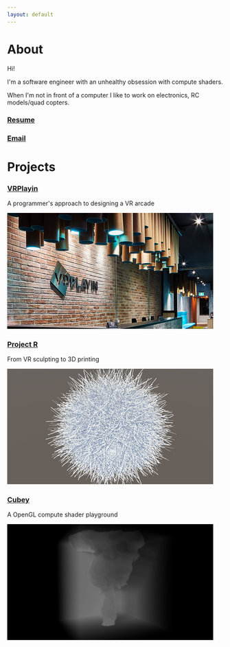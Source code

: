 ```yaml
---
layout: default
---
```


# About

Hi!

I'm a software engineer with an unhealthy obsession with compute shaders.

When I'm not in front of a computer I like to work on electronics, RC models/quad copters.

### [Resume](./assets/bryan_resume.pdf)

### [Email](mailto:byebyebryan@gmail.com)

# Projects

### [VRPlayin](./vrplayin.html)

A programmer's approach to designing a VR arcade

[![vrplayin](./assets/img/vrplayin.png)](./vrplayin.html)

### [Project R](./projectr.html)

From VR sculpting to 3D printing

[![projectr](./assets/img/projectr.png)](./projectr.html)

### [Cubey](./cubey.html)

A OpenGL compute shader playground

[![cubey](./assets/img/cubey.png)](./cubey.html)
